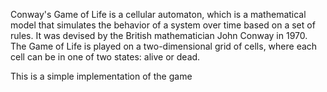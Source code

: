 Conway's Game of Life is a cellular automaton, which is a mathematical
model that simulates the behavior of a system over time based on a set
of rules. It was devised by the British mathematician John Conway in
1970. The Game of Life is played on a two-dimensional grid of cells,
where each cell can be in one of two states: alive or dead.

This is a simple implementation of the game
